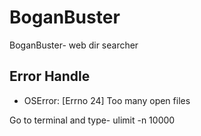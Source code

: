 # BoganBuster
BoganBuster- web dir searcher

## Error Handle

- OSError: [Errno 24] Too many open files

Go to terminal and type- ulimit -n 10000
